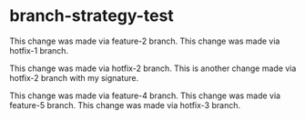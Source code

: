 # branch-strategy-test

This change was made via feature-2 branch.
This change was made via hotfix-1 branch.

This change was made via hotfix-2 branch.
This is another change made via hotfix-2 branch with my signature.

This change was made via feature-4 branch.
This change was made via feature-5 branch.
This change was made via hotfix-3 branch.
